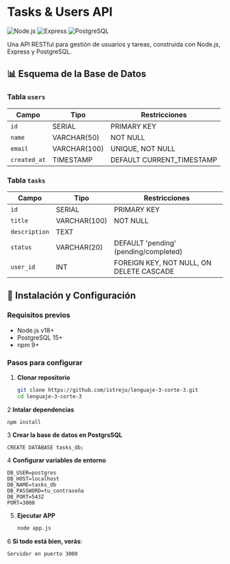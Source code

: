 # Tasks & Users API

![Node.js](https://nodejs.org/en)
![Express](https://expressjs.com/)
![PostgreSQL](https://www.postgresql.org/)

Una API RESTful para gestión de usuarios y tareas, construida con Node.js, Express y PostgreSQL.

## 📊 Esquema de la Base de Datos

### Tabla `users`

| Campo        | Tipo         | Restricciones             |
| ------------ | ------------ | ------------------------- |
| `id`         | SERIAL       | PRIMARY KEY               |
| `name`       | VARCHAR(50)  | NOT NULL                  |
| `email`      | VARCHAR(100) | UNIQUE, NOT NULL          |
| `created_at` | TIMESTAMP    | DEFAULT CURRENT_TIMESTAMP |

### Tabla `tasks`

| Campo         | Tipo         | Restricciones                            |
| ------------- | ------------ | ---------------------------------------- |
| `id`          | SERIAL       | PRIMARY KEY                              |
| `title`       | VARCHAR(100) | NOT NULL                                 |
| `description` | TEXT         |                                          |
| `status`      | VARCHAR(20)  | DEFAULT 'pending' (pending/completed)    |
| `user_id`     | INT          | FOREIGN KEY, NOT NULL, ON DELETE CASCADE |

## 🚀 Instalación y Configuración

### Requisitos previos

- Node.js v18+
- PostgreSQL 15+
- npm 9+

### Pasos para configurar

1. **Clonar repositorio**

   ```bash
   git clone https://github.com/istrejo/lenguaje-3-corte-3.git
   cd lenguaje-3-corte-3

   ```

2 **Intalar dependencias**

    npm install

3 **Crear la base de datos en PostgrsSQL**

    CREATE DATABASE tasks_db;

4 **Configurar variables de entorno**

    DB_USER=postgres
    DB_HOST=localhost
    DB_NAME=tasks_db
    DB_PASSWORD=tu_contraseña
    DB_PORT=5432
    PORT=3000

5. **Ejecutar APP**

   ```bash
   node app.js

   ```

6 **Si todo está bien, verás**:

    Servidor en puerto 3000
